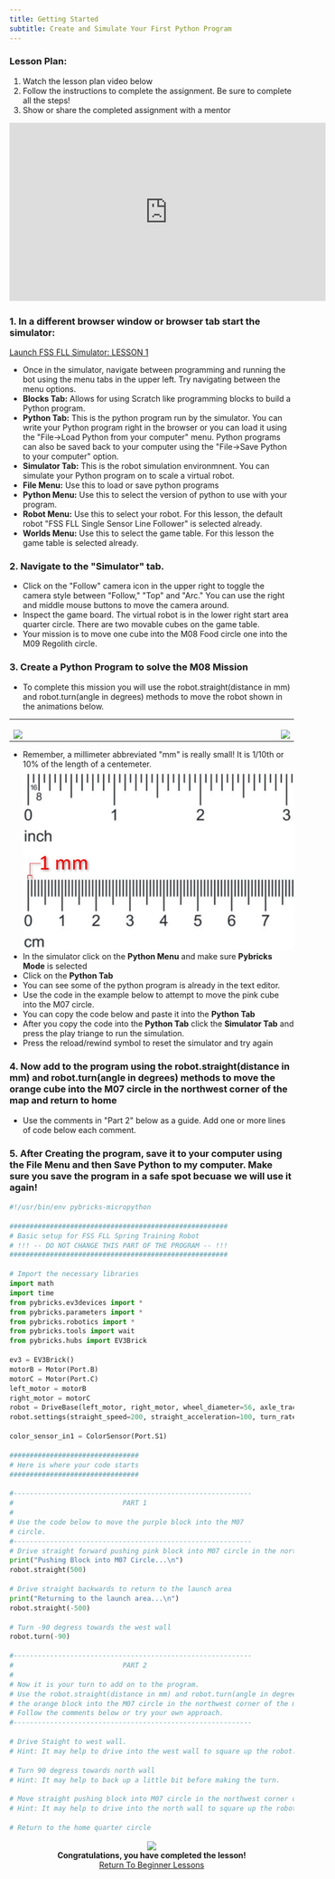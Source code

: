 ```yaml
---
title: Getting Started
subtitle: Create and Simulate Your First Python Program
---
```


### Lesson Plan:
1. Watch the lesson plan video below
2. Follow the instructions to complete the assignment.  Be sure to complete all the steps!
3. Show or share the completed assignment with a mentor

<p align="center">
<iframe width="560" height="315" src="https://www.youtube.com/embed/Yr5yAB4Nweo" title="YouTube video player" frameborder="0" allow="accelerometer; autoplay; clipboard-write; encrypted-media; gyroscope; picture-in-picture" allowfullscreen></iframe>
</p>

### 1. In a different browser window or browser tab start the simulator: 
[Launch FSS FLL Simulator: LESSON 1](https://fssfll.github.io/gears/public/index.html?worldJSON=https%3A%2F%2Ffssfll.github.io%2Ffssfll%2Flessons%2Flesson1%2Flesson1.json)
  * Once in the simulator, navigate between programming and running the bot using the menu tabs in the upper left.  Try navigating between the menu options.
  * **Blocks Tab:** Allows for using Scratch like programming blocks to build a Python program.  
  * **Python Tab:** This is the python program run by the simulator.  You can write your Python program right in the browser or you can load it using the "File->Load Python from your computer" menu.  Python programs can also be saved back to your computer using the "File->Save Python to your computer" option.
  * **Simulator Tab:** This is the robot simulation environmnent.  You can simulate your Python program on to scale a virtual robot.
  * **File Menu:** Use this to load or save python programs
  * **Python Menu:** Use this to select the version of python to use with your program.
  * **Robot Menu:** Use this to select your robot.  For this lesson, the default robot "FSS FLL Single Sensor Line Follower" is selected already.
  * **Worlds Menu:** Use this to select the game table.  For this lesson the game table is selected already.

### 2. Navigate to the "Simulator" tab.  
  * Click on the "Follow" camera icon in the upper right to toggle the camera style between "Follow," "Top" and "Arc."  You can use the right and middle mouse buttons to move the camera around.
  * Inspect the game board.  The virtual robot is in the lower right start area quarter circle.  There are two movable cubes on the game table.
  * Your mission is to move one cube into the M08 Food circle one into the M09 Regolith circle.



### 3. Create a Python Program to solve the M08 Mission
  * To complete this mission you will use the robot.straight(distance in mm) and robot.turn(angle in degrees) methods to move the robot shown in the animations below.
  
<p align="center">
<TABLE>
<TR>
<TD>
<img width="600" height="1"><BR>
<IMG ALIGN="LEFT" SRC="https://fssfll.github.io/fssfll/ev3/lessons/lesson1/robot_straight.gif"><IMG ALIGN="RIGHT" SRC="https://fssfll.github.io/fssfll/ev3/lessons/lesson1/robot_turn.gif">
</TD>
</TR>
</TABLE>
 </P>
 
  * Remember, a millimeter abbreviated "mm" is really small!  It is 1/10th or 10% of the length of a centemeter.
 ![Ruler](./ruler.JPG)
  * In the simulator click on the **Python Menu** and make sure **Pybricks Mode** is selected
  * Click on the **Python Tab**
  * You can see some of the python program is already in the text editor.
  * Use the code in the example below to attempt to move the pink cube into the M07 circle.
  * You can copy the code below and paste it into the **Python Tab**
  * After you copy the code into the **Python Tab** click the **Simulator Tab** and press the play triange to run the simulation.
  * Press the reload/rewind symbol to reset the simulator and try again

### 4. Now add to the program using the robot.straight(distance in mm) and robot.turn(angle in degrees) methods to move the orange cube into the M07 circle in the northwest corner of the map and return to home
  * Use the comments in "Part 2" below as a guide.  Add one or more lines of code below each comment. 

### 5. After Creating the program, save it to your computer using the **File Menu** and then Save Python to my computer.  Make sure you save the program in a safe spot becuase we will use it again!

```python
#!/usr/bin/env pybricks-micropython

######################################################
# Basic setup for FSS FLL Spring Training Robot
# !!! -- DO NOT CHANGE THIS PART OF THE PROGRAM -- !!!
######################################################

# Import the necessary libraries
import math
import time
from pybricks.ev3devices import *
from pybricks.parameters import *
from pybricks.robotics import *
from pybricks.tools import wait
from pybricks.hubs import EV3Brick

ev3 = EV3Brick()
motorB = Motor(Port.B)
motorC = Motor(Port.C)
left_motor = motorB
right_motor = motorC
robot = DriveBase(left_motor, right_motor, wheel_diameter=56, axle_track=89)
robot.settings(straight_speed=200, straight_acceleration=100, turn_rate=100, turn_acceleration=100)

color_sensor_in1 = ColorSensor(Port.S1)

################################
# Here is where your code starts
################################

#-----------------------------------------------------------
#                           PART 1
#
# Use the code below to move the purple block into the M07
# circle.  
#-----------------------------------------------------------
# Drive straight forward pushing pink block into M07 circle in the northeast corner of the map
print("Pushing Block into M07 Circle...\n")
robot.straight(500)

# Drive straight backwards to return to the launch area
print("Returning to the launch area...\n")
robot.straight(-500)

# Turn -90 degress towards the west wall
robot.turn(-90)

#-----------------------------------------------------------
#                           PART 2
#
# Now it is your turn to add on to the program.
# Use the robot.straight(distance in mm) and robot.turn(angle in degrees) methods to move
# the orange block into the M07 circle in the northwest corner of the map.
# Follow the comments below or try your own approach.
#-----------------------------------------------------------

# Drive Staight to west wall.
# Hint: It may help to drive into the west wall to square up the robot.

# Turn 90 degress towards north wall
# Hint: It may help to back up a little bit before making the turn.

# Move straight pushing block into M07 circle in the northwest corner of the map
# Hint: It may help to drive into the north wall to square up the robot.

# Return to the home quarter circle


```

<p align="center">

<IMG ALIGN="CENTER" SRC="https://fssfll.github.io/fssfll/images/finish.jpg">
<BR>
<B>Congratulations, you have completed the lesson!</B><BR>
<A HREF="https://fssfll.github.io/fssfll/ev3/lessons/beginner/">Return To Beginner Lessons</A>
<BR>

 </P>

